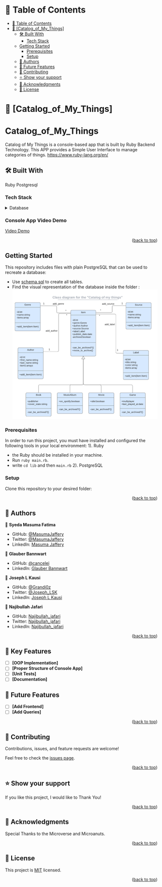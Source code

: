 <!-- TABLE OF CONTENTS -->

# 📗 Table of Contents

- [📗 Table of Contents](#-table-of-contents)
- [📖 \[Catalog_of_My_Things\] ](#-Catalog_of_My_Things-)
  - [🛠 Built With ](#-built-with-)
    - [Tech Stack ](#tech-stack-)
  - [Getting Started](#getting-started)
    - [Prerequisites](#prerequisites)
    - [Setup](#setup)
  - [👥 Authors ](#-authors-)
  - [🔭 Future Features ](#-future-features-)
  - [🤝 Contributing ](#-contributing-)
  - [⭐️ Show your support ](#️-show-your-support-)
  - [🙏 Acknowledgments ](#-acknowledgments-)
  - [📝 License ](#-license-)

<!-- PROJECT DESCRIPTION -->

# 📖 [Catalog_of_My_Things] <a name="about-project"></a>

# Catalog_of_My_Things
Catalog of My Things is a console-based app that is built by Ruby Backend Technology.  This APP provides a Simple User Interface to manage categories of things.
https://www.ruby-lang.org/en/

## 🛠 Built With <a name="built-with"></a>
Ruby
Postgresql

### Tech Stack <a name="tech-stack"></a>

<details>
<summary>Database</summary>
  <ul>
    <li><a href="https://www.ruby-lang.org/en/">Ruby</a></li>
    <li><a href="https://www.postgresql.org/">PostgreSQL</a></li>
  </ul>
</details>

### Console App Video Demo
<!-- LIVE DEMO -->
<a href="#">Video Demo</a>

<p align="right">(<a href="#readme-top">back to top</a>)</p>

<!-- GETTING STARTED -->

## Getting Started

This repository includes files with plain PostgreSQL that can be used to recreate a database:

- Use [schema.sql](./schema.sql) to create all tables.
- Find the visual representation of the database inside the folder :
   <img src='./lib/sql/catalog_of_my_things.png'/>

<a name="readme-top"></a>

### Prerequisites
In order to run this project, you must have installed and configured the following tools in your local environment:
 1). Ruby
   - the Ruby should be installed in your machine.
   - Run `ruby main.rb`.
   - write `cd lib` and then `main.rb`
 2). PostgreSQL


### Setup

Clone this repository to your desired folder:

<!--
Example commands:

```sh
  cd my-folder
  git@github.com:MasumaJaffery/Catalog_of_My_Things.git
```
--->


<p align="right">(<a href="#readme-top">back to top</a>)</p>

<!-- AUTHORS -->

## 👥 Authors <a name="authors"></a>

👤 **Syeda Masuma Fatima**

- GitHub: [@MasumaJaffery](https://github.com/MasumaJaffery)
- Twitter: [@MasumaJaffery](https://twitter.com/MasumaJaffery)
- LinkedIn: [Masuma Jaffery](https://www.linkedin.com/in/masuma-jaffery-797a29256/)
  
👤 **Glauber Bannwart**

- GitHub: [@cancelei](https://github.com/cancelei)
- LinkedIn: [Glauber Bannwart](https://www.linkedin.com/in/gbannwart/)

👤 **Joseph L Kausi**

- GitHub: [@Grandi0z](https://github.com/Grandi0z)
- Twitter: [@Joseph_LSK](https://twitter.com/Joseph_LSK)
- LinkedIn: [Joseph L Kausi](https://www.linkedin.com/in/joskal/)

👤 **Najibullah Jafari**

- GitHub: [Najibullah_jafari](https://github.com/najibullahjafari)
- Twitter: [Najibullah_jafari](https://twitter.com/Najib_Jafari_)
- LinkedIn: [Najibullah_jafari](https://www.linkedin.com/in/najibullahjafari/)

<p align="right">(<a href="#readme-top">back to top</a>)</p>

<!-- KEY FEATURES -->

## 🔭 Key Features <a name="key-features"></a>

- [ ] **[OOP Implementation]**
- [ ] **[Proper Structure of Console App]**
- [ ] **[Unit Tests]**
- [ ] **[Documentation]**

<!-- FUTURE FEATURES -->

## 🔭 Future Features <a name="future-features"></a>

- [ ] **[Add Frontend]**
- [ ] **[Add Queries]**

<p align="right">(<a href="#readme-top">back to top</a>)</p>

<!-- CONTRIBUTING -->

## 🤝 Contributing <a name="contributing"></a>

Contributions, issues, and feature requests are welcome!

Feel free to check the [issues page](../../issues/).

<p align="right">(<a href="#readme-top">back to top</a>)</p>

<!-- SUPPORT -->

## ⭐️ Show your support <a name="support"></a>

If you like this project, I would like to Thank You!

<p align="right">(<a href="#readme-top">back to top</a>)</p>

<!-- ACKNOWLEDGEMENTS -->

## 🙏 Acknowledgments <a name="acknowledgements"></a>

Special Thanks to the Microverse and Microanuts.


<p align="right">(<a href="#readme-top">back to top</a>)</p>

<!-- LICENSE -->

## 📝 License <a name="license"></a>

This project is [MIT](./LICENSE.md) licensed.

<p align="right">(<a href="#readme-top">back to top</a>)</p>
